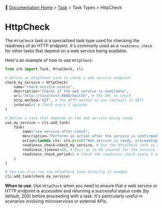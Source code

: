 🔖 [Documentation Home](../../../README.md) > [Task](../../README.md) > Task Types > HttpCheck

# HttpCheck

The `HttpCheck` task is a specialized task type used for checking the readiness of an HTTP endpoint. It's commonly used as a `readiness_check` for other tasks that depend on a web service being available.

Here's an example of how to use `HttpCheck`:

```python
from zrb import Task, HttpCheck, cli

# Define an HttpCheck task to check a web service endpoint
check_my_service = HttpCheck(
    name="check-service-status",
    description="Checks if the web service is available",
    url="http://localhost:8080/health", # The URL to check
    http_method="GET", # The HTTP method to use (default is GET)
    interval=5 # Check every 5 seconds
)

# Define a task that depends on the web service being ready
use_my_service = cli.add_task(
    Task(
        name="use-service-after-check",
        description="Performs an action after the service is confirmed ready",
        action=lambda ctx: ctx.print("Web service is ready, proceeding with task!"),
        readiness_check=check_my_service, # Use the HttpCheck task as a readiness check
        readiness_timeout=60, # Wait up to 60 seconds for the service to be ready
        readiness_check_period=5 # Check the readiness_check every 5 seconds
    )
)

# You can also run the HttpCheck task directly if needed
cli.add_task(check_my_service)
```

**When to use**: Use `HttpCheck` when you need to ensure that a web service or HTTP endpoint is accessible and returning a successful status code (by default, 200) before proceeding with a task. It's particularly useful in scenarios involving microservices or external APIs.